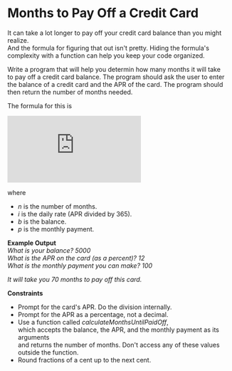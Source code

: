 # Months to Pay Off a Credit Card

It can take a lot longer to pay off your credit card balance than you might realize.  
And the formula for figuring that out isn't pretty. Hiding the formula's 
complexity with a function can help you keep your code organized.

Write a program that will help you determin how many months it will take  
to pay off a credit card balance. The program should ask the user to enter  
the balance of a credit card and the APR of the card. The program should  
then return the number of months needed.

The formula for this is

![equation](http://www.sciweavers.org/tex2img.php?eq=n%20%3D%20-%20%5Cfrac%7B1%7D%7B30%7D%20%2A%20%20%5Cfrac%7B%20log%281%20%2B%20%20%5Cfrac%7Bb%7D%7Bp%7D%281%20-%20%20%281%20%2B%20i%29%5E%7B30%7D%20%29%20%29%20%7D%7B%20log%281%20%2B%20i%29%20%7D%20&bc=White&fc=Black&im=jpg&fs=12&ff=arev&edit=0)

where
- *n* is the number of months.
- *i* is the daily rate (APR divided by 365).
- *b* is the balance.
- *p* is the monthly payment.

**Example Output**  
*What is your balance? 5000*  
*What is the APR on the card (as a percent)? 12*  
*What is the monthly payment you can make? 100*

*It will take you 70 months to pay off this card.*

**Constraints**
- Prompt for the card's APR. Do the division internally.
- Prompt for the APR as a percentage, not a decimal.
- Use a function called *calculateMonthsUntilPaidOff*,  
  which accepts the balance, the APR, and the monthly payment as its arguments  
  and returns the number of months.
  Don't access any of these values outside the function.
- Round fractions of a cent up to the next cent.